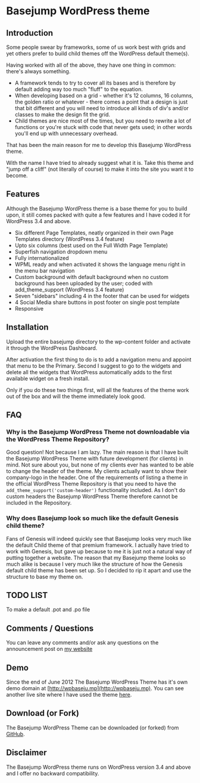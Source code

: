 # Basejump WordPress theme

## Introduction

Some people swear by frameworks, some of us work best with grids and yet others prefer to build child themes off the WordPress default theme(s).

Having worked with all of the above, they have one thing in common: there's always something.

* A framework tends to try to cover all its bases and is therefore by default adding way too much "fluff" to the equation.
* When developing based on a grid - whether it's 12 columns, 16 columns, the golden ratio or whatever - there comes a point that a design is just that bit different and you will need to introduce all kinds of div's and/or classes to make the design fit the grid.
* Child themes are nice most of the times, but you need to rewrite a lot of functions or you're stuck with code that never gets used; in other words you'll end up with unnecessary overhead. 

That has been the main reason for me to develop this Basejump WordPress theme.

With the name I have tried to already suggest what it is. Take this theme and "jump off a cliff" (not literally of course) to make it into the site you want it to become.

## Features

Although the Basejump WordPress theme is a base theme for you to build upon, it still comes packed with quite a few features and I have coded it for WordPress 3.4 and above.

* Six different Page Templates, neatly organized in their own Page Templates directory (WordPress 3.4 feature)
* Upto six columns (best used on the Full Width Page Template)
* Superfish navigation dropdown menu
* Fully internationalized
* WPML ready and when activated it shows the language menu right in the menu bar navigation
* Custom background with default background when no custom background has been uploaded by the user; coded with add_theme_support (WordPress 3.4 feature)
* Seven "sidebars" including 4 in the footer that can be used for widgets
* 4 Social Media share buttons in post footer on single post template
* Responsive

## Installation

Upload the entire basejump directory to the wp-content folder and activate it through the WordPress Dashboard.

After activation the first thing to do is to add a navigation menu and appoint that menu to be the Primary. Second I suggest to go to the widgets and delete all the widgets that WordPress automatically adds to the first available widget on a fresh install.

Only if you do these two things first, will all the features of the theme work out of the box and will the theme immediately look good.

## FAQ
### Why is the Basejump WordPress Theme not downloadable via the WordPress Theme Repository?

Good question!
Not because I am lazy. The main reason is that I have built the Basejump WordPress Theme with future development (for clients) in mind. Not sure about you, but none of my clients ever has wanted to be able to change the header of the theme. My clients actually want to show their company-logo in the header. One of the requirements of listing a theme in the official WordPress Theme Repository is that you need to have the `add_theme_support('custom-header')` functionality included. As I don't do custom headers the Basejump WordPress Theme therefore cannot be included in the Repository.

### Why does Basejump look so much like the default Genesis child theme?

Fans of Genesis will indeed quickly see that Basejump looks very much like the default Child theme of that premium framework. I actually have tried to work with Genesis, but gave up because to me it is just not a natural way of putting together a website. The reason that my Basejump theme looks so much alike is because I very much like the structure of how the Genesis default child theme has been set up. So I decided to rip it apart and use the structure to base my theme on.

## TODO LIST

To make a default .pot and .po file

## Comments / Questions

You can leave any comments and/or ask any questions on the announcement post on [my website](http://senlinonline.com/2012/06/24/basejump-wordpress-theme/)

## Demo

Since the end of June 2012 The Basejump WordPress Theme has it's own demo domain at [http://wpbaseju.mp](http://wpbaseju.mp). You can see another live site where I have used the theme [here](http://senlinhostingclub.com).

## Download (or Fork)
The Basejump WordPress Theme can be downloaded (or forked) from [GitHub](https://github.com/senlin/basejump).

## Disclaimer

The Basejump WordPress theme runs on WordPress version 3.4 and above and I offer no backward compatibility.
